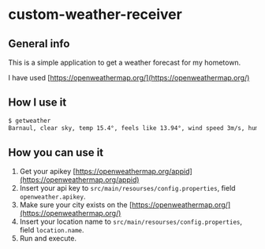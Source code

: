 custom-weather-receiver
===

General info
---

This is a simple application to get a weather forecast for my hometown.

I have used [https://openweathermap.org/](https://openweathermap.org/)

How I use it
---
```bash
$ getweather
Barnaul, clear sky, temp 15.4°, feels like 13.94°, wind speed 3m/s, humidity 36%
```

How you can use it
---

1. Get your apikey [https://openweathermap.org/appid](https://openweathermap.org/appid)
2. Insert your api key to `src/main/resourses/config.properties`, field `openweather.apikey`.
3. Make sure your city exists on the [https://openweathermap.org/](https://openweathermap.org/)
4. Insert your location name to `src/main/resourses/config.properties`, field `location.name`.
5. Run and execute.